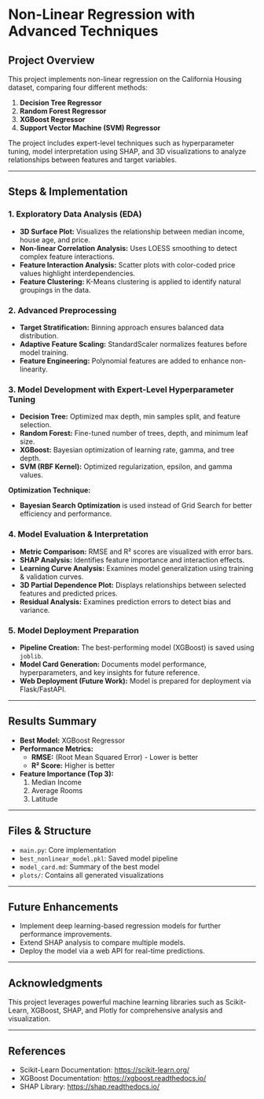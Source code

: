 # Non-Linear Regression with Advanced Techniques

## Project Overview
This project implements non-linear regression on the California Housing dataset, comparing four different methods:

1. **Decision Tree Regressor**
2. **Random Forest Regressor**
3. **XGBoost Regressor**
4. **Support Vector Machine (SVM) Regressor**

The project includes expert-level techniques such as hyperparameter tuning, model interpretation using SHAP, and 3D visualizations to analyze relationships between features and target variables.

---
## Steps & Implementation

### 1. Exploratory Data Analysis (EDA)
- **3D Surface Plot:** Visualizes the relationship between median income, house age, and price.
- **Non-linear Correlation Analysis:** Uses LOESS smoothing to detect complex feature interactions.
- **Feature Interaction Analysis:** Scatter plots with color-coded price values highlight interdependencies.
- **Feature Clustering:** K-Means clustering is applied to identify natural groupings in the data.

### 2. Advanced Preprocessing
- **Target Stratification:** Binning approach ensures balanced data distribution.
- **Adaptive Feature Scaling:** StandardScaler normalizes features before model training.
- **Feature Engineering:** Polynomial features are added to enhance non-linearity.

### 3. Model Development with Expert-Level Hyperparameter Tuning
- **Decision Tree:** Optimized max depth, min samples split, and feature selection.
- **Random Forest:** Fine-tuned number of trees, depth, and minimum leaf size.
- **XGBoost:** Bayesian optimization of learning rate, gamma, and tree depth.
- **SVM (RBF Kernel):** Optimized regularization, epsilon, and gamma values.

**Optimization Technique:**
- **Bayesian Search Optimization** is used instead of Grid Search for better efficiency and performance.

### 4. Model Evaluation & Interpretation
- **Metric Comparison:** RMSE and R² scores are visualized with error bars.
- **SHAP Analysis:** Identifies feature importance and interaction effects.
- **Learning Curve Analysis:** Examines model generalization using training & validation curves.
- **3D Partial Dependence Plot:** Displays relationships between selected features and predicted prices.
- **Residual Analysis:** Examines prediction errors to detect bias and variance.

### 5. Model Deployment Preparation
- **Pipeline Creation:** The best-performing model (XGBoost) is saved using `joblib`.
- **Model Card Generation:** Documents model performance, hyperparameters, and key insights for future reference.
- **Web Deployment (Future Work):** Model is prepared for deployment via Flask/FastAPI.

---
## Results Summary
- **Best Model:** XGBoost Regressor
- **Performance Metrics:**
  - **RMSE:** (Root Mean Squared Error) - Lower is better
  - **R² Score:** Higher is better
- **Feature Importance (Top 3):**
  1. Median Income
  2. Average Rooms
  3. Latitude

---
## Files & Structure
- `main.py`: Core implementation
- `best_nonlinear_model.pkl`: Saved model pipeline
- `model_card.md`: Summary of the best model
- `plots/`: Contains all generated visualizations

---
## Future Enhancements
- Implement deep learning-based regression models for further performance improvements.
- Extend SHAP analysis to compare multiple models.
- Deploy the model via a web API for real-time predictions.

---
## Acknowledgments
This project leverages powerful machine learning libraries such as Scikit-Learn, XGBoost, SHAP, and Plotly for comprehensive analysis and visualization.

---
## References
- Scikit-Learn Documentation: https://scikit-learn.org/
- XGBoost Documentation: https://xgboost.readthedocs.io/
- SHAP Library: https://shap.readthedocs.io/


